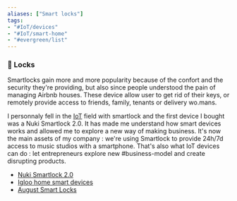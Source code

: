 ```yaml
---
aliases: ["Smart locks"]
tags: 
- "#IoT/devices"
- "#IoT/smart-home"
- "#evergreen/list"
---
```


### 🔑 Locks

Smartlocks gain more and more popularity because of the confort and the security they're providing, but also since people understood the pain of managing Airbnb houses. These device allow user to get rid of their keys, or remotely provide access to friends, family, tenants or delivery wo.mans. 

I personnaly fell in the [IoT](IoT.md) field with smartlock and the first device I bought was a Nuki Smartlock 2.0. It has made me understand how smart devices works and allowed me to explore a new way of making business. It's now the main assets of my company : we're using Smartlock to provide 24h/7d access to music studios with a smartphone. That's also what IoT devices can do : let entrepreneurs explore new #business-model and create disrupting products.

- [Nuki Smartlock 2.0](https://nuki.io/fr/smart-lock/)
- [Igloo home smart devices](https://igloohome.fr/)
- [August Smart Locks](https://august.com/)